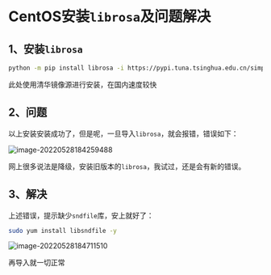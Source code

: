 # CentOS安装`librosa`及问题解决

## 1、安装`librosa`

```bash
python -m pip install librosa -i https://pypi.tuna.tsinghua.edu.cn/simple
```

此处使用清华镜像源进行安装，在国内速度较快



## 2、问题

以上安装安装成功了，但是呢，一旦导入`librosa`，就会报错，错误如下：

![image-20220528184259488](http://doc.xjfyt.top/markdown_img/image-20220528184259488.png)

网上很多说法是降级，安装旧版本的`librosa`，我试过，还是会有新的错误。



## 3、解决

上述错误，提示缺少`sndfile`库，安上就好了：

```bash
sudo yum install libsndfile -y
```

![image-20220528184711510](http://doc.xjfyt.top/markdown_img/image-20220528184711510.png)

再导入就一切正常